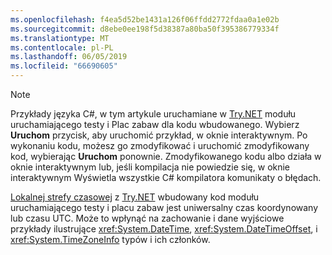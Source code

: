 ```yaml
---
ms.openlocfilehash: f4ea5d52be1431a126f06ffdd2772fdaa0a1e02b
ms.sourcegitcommit: d8ebe0ee198f5d38387a80ba50f395386779334f
ms.translationtype: MT
ms.contentlocale: pl-PL
ms.lasthandoff: 06/05/2019
ms.locfileid: "66690605"
---
```


> [!NOTE]
> Przykłady języka C#, w tym artykule uruchamiane w [Try.NET](https://dotnet.microsoft.com/platform/try-dotnet) modułu uruchamiającego testy i Plac zabaw dla kodu wbudowanego. Wybierz **Uruchom** przycisk, aby uruchomić przykład, w oknie interaktywnym. Po wykonaniu kodu, możesz go zmodyfikować i uruchomić zmodyfikowany kod, wybierając **Uruchom** ponownie. Zmodyfikowanego kodu albo działa w oknie interaktywnym lub, jeśli kompilacja nie powiedzie się, w oknie interaktywnym Wyświetla wszystkie C# kompilatora komunikaty o błędach. 
>  
> [Lokalnej strefy czasowej](xref:System.TimeZoneInfo.Local) z [Try.NET](https://dotnet.microsoft.com/platform/try-dotnet) wbudowany kod modułu uruchamiającego testy i placu zabaw jest uniwersalny czas koordynowany lub czasu UTC. Może to wpłynąć na zachowanie i dane wyjściowe przykłady ilustrujące <xref:System.DateTime>, <xref:System.DateTimeOffset>, i <xref:System.TimeZoneInfo> typów i ich członków.
